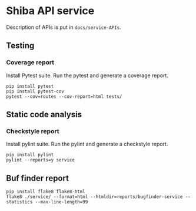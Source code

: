 # Shiba API service

Description of APIs is put in `docs/service-APIs`.

## Testing

### Coverage report

Install Pytest suite. Run the pytest and generate a coverage report.

```shell script
pip install pytest
pip install pytest-cov
pytest --cov=routes --cov-report=html tests/
``` 

## Static code analysis

### Checkstyle report

Install pylint suite. Run the pylint and generate a checkstyle report.

```shell script
pip install pylint
pylint --reports=y service
``` 

## Buf finder report

```shell script
pip install flake8 flake8-html 
flake8 ./service/ --format=html --htmldir=reports/bugfinder-service --statistics --max-line-length=99
```
